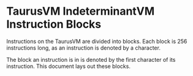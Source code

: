 # TaurusVM IndeterminantVM Instruction Blocks
Instructions on the TaurusVM are divided into blocks. Each block is 256 instructions long, as an instruction is denoted by a character.

The block an instruction is in is denoted by the first character of its instruction. This document lays out these blocks.

